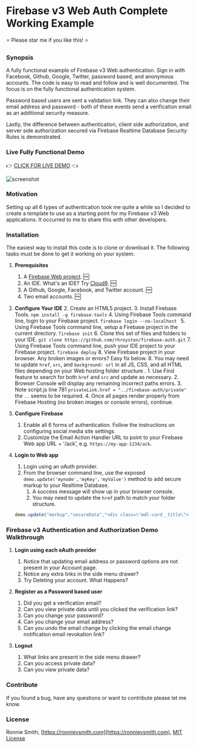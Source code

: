 # Firebase v3 Web Auth Complete Working Example

:star: Please star me if you like this! :star:

### Synopsis

A fully functional example of Firebase v3 Web authentication.  Sign in with Facebook, Github, Google, Twitter, password based, and anonymous accounts.  The code is easy to read and follow and is well documented.  The focus is on the fully functional authentication system.

Password based users are sent a validation link.  They can also change their email address and password - both of these events send a verification email as an additional security measure.

Lastly, the difference between authentication, client side authorization, and server side authorization secured via Firebase Realtime Database Security Rules is demonstrated.


### Live Fully Functional Demo

:point_right:  [CLICK FOR LIVE DEMO](http://rack.pub/firebase-auth)  :point_left:

<img src="https://ronnievsmith.com/media/firebase-auth.jpg" alt="screenshot">

### Motivation

Setting up all 6 types of authentication took me quite a while so I decided to create a template to use as a starting point for my Firebase v3 Web applications.  It occurred to me to share this with other developers.

### Installation

The easiest way to install this code is to clone or download it.  The following tasks must be done to get it working on your system.

1. **Prerequisites**
    1. A [Firebase Web project](firebase.google.com). :free:
    2. An IDE. What's an IDE?  Try [Cloud9](https://c9.io/). :free:
    3. A Github, Google, Facebook, and Twitter account. :free:
    4. Two email accounts. :free:

2. **Configure Your IDE**
    2. Create an HTML5 project.
    3. Install Firebase Tools.  `npm install -g firebase-tools`
    4. Using Firebase Tools command line, login to your Firebase project.  `firebase login --no-localhost `
    5. Using Firebase Tools command line, setup a Firebase project in the current directory. `firebase init`
    6. Clone this set of files and folders to your IDE. `git clone https://github.com/rhroyston/firebase-auth.git`
    7. Using Firebase Tools command line, push your IDE project to your Firebase project. `firebase deploy`
    8. View Firebase project in your browser.  Any broken images or errors?  Easy fix below.
    8. You may need to update `href`, `src`, and `background: url` in all JS, CSS, and all HTML files depending on your Web hosting folder structure .
        1. Use Find feature to search for both `href` and `src` and update as necessary.
        2. Browser Console will display any remaining incorrect paths errors. 
        3. Note script.js line 781 `privateLink.href = "../firebase-auth/private"` the `..` seems to be required.
        4. Once all pages render properly from Firebase Hosting (no broken images or console errors), continue.
    
3. **Configure Firebase**
    1. Enable all 6 forms of authentication.  Follow the instructions on configuring social media site settings.
    2. Customize the Email Action Handler URL to point to your Firebase Web app URL + '/ack', e.g. `https://my-app-1234/ack`.

4. **Login to Web app**
    1. Login using an oAuth provider.
    2. From the browser command line, use the exposed `demo.update('mynode','myKey','myValue')` method to add secure markup to your Realtime Database.
        1. A success message will show up in your browser console.
        2. You may need to update the `href` path to match your folder structure.
    ```javascript
    demo.update("markup","secureData","<div class=\"mdl-card__title\"> <h1 class=\"mdl-card__title-text mdl-color-text--white\">Secured Data</h1> </div><div class=\"mdl-card__supporting-text mdl-typography--headline\"> <p>This is a secure card. The HTML markup that renders this card is secured in the Realtime Database.  Access is determined server side so no matter what you do with JavaScript on your browser you will not be able to view this card unless you are authorized to.</p><p>Secured data can be markup, JSON, strings, numbers, etc. Your imagination is the limit!</p></div><div class=\"mdl-card__actions mdl-card--border intro-card-actions\"> <a class=\"mdl-button mdl-button--colored mdl-js-button mdl-js-ripple-effect\" href=\"../firebase-auth/\">Home</a></div>");
    ```

### Firebase v3 Authentication and Authorization Demo Walkthrough

1. **Login using each oAuth provider**
    1. Notice that updating email address or password options are not present in your Account page.
    2. Notice any extra links in the side menu drawer?
    3. Try Deleting your account.  What Happens?

2. **Register as a Password based user**
    1. Did you get a verification email?
    2. Can you view private data until you clicked the verification link?
    3. Can you change your password?
    4. Can you change your email address?
    5. Can you undo the email change by clicking the email change notification email revokation link?

3. **Logout**
    1. What links are present in the side menu drawer?
    2. Can you access private data?
    3. Can you view private data?


### Contribute

If you found a bug, have any questions or want to contribute please let me know.

### License

Ronnie Smith, [https://ronnievsmith.com](https://ronnievsmith.com), [MIT License](https://en.wikipedia.org/wiki/MIT_License)